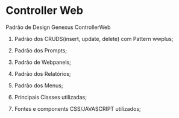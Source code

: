 # Controller Web
Padrão de Design Genexus ControllerWeb

1. Padrão dos CRUDS(insert, update, delete) com Pattern wwplus;

2. Padrão dos Prompts;

3. Padrão de Webpanels;

4. Padrão dos Relatórios;

5. Padrão dos Menus;

6. Principais Classes utilizadas;

7. Fontes e components CSS/JAVASCRIPT utilizados;

